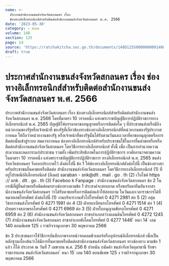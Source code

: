 ```yaml
---
name: >-
  ประกาศสำนักงานขนส่งจังหวัดสกลนคร เรื่อง
  ช่องทางอิเล็กทรอนิกส์สำหรับติดต่อสำนักงานขนส่งจังหวัดสกลนคร พ.ศ. 2566
date: '2023-05-30'
category: ง พิเศษ
volume: 140
section: 125
page: 14
source: 'https://ratchakitcha.soc.go.th/documents/140D125S0000000001400.pdf'
draft: true
---
```


# ประกาศสำนักงานขนส่งจังหวัดสกลนคร เรื่อง ช่องทางอิเล็กทรอนิกส์สำหรับติดต่อสำนักงานขนส่งจังหวัดสกลนคร พ.ศ. 2566

ประกาศสำนักงานขนส่งจังหวัดสกลนคร เรื่อง ช่องทางอิเล็กทรอนิกส์สำหรับติดต่อสำนักงานขนส่งจังหวัดสกลนคร พ.ศ. 2566 โดยที่มาตรา 10 วรรคหนึ่ง แห่งพระราชบัญญัติการปฏิบัติราชการทางอิเล็กทรอนิกส์ พ.ศ. 2565 บัญญัติให้บรรดาคาขออนุญาตหรือการติดต่อใด ๆ ที่ประชาชนส่งหรือมีถึงหน่วยงานของรัฐหรือเจ้าหน้าที่ ของรัฐที่เกี่ยวข้องทางช่องทางอิเล็กทรอนิกส์ที่หน่วยงานของรัฐประกาศกาหนด ให้ถือว่าหน่วยงานของรัฐ หรือเจ้าหน้าที่ของรัฐนั้นได้รับตามวันและเวลาที่คาขออนุญาตหรือการติดต่อนั้นเข้าสู่ระบบ สมควรกาหนด ช่องทางอิเล็กทรอนิกส์สำหรับประชาชนใช้ในการยื่นคำขอหรือหรือติดต่อสำนักงานขนส่งจังหวัดสกลนคร โดยวิธีการทางอิเล็กทรอนิกส์ ทั้งนี้ เพื่อ เป็นการอำนวยความสะดวกและลดภาระแก่ประชาชน รวมทั้ง เพิ่มประสิทธิภาพในการปฏิบัติราชการ อาศัยอานาจตามความในมาตรา 10 วรรคหนึ่ง แห่งพระราชบัญญัติการปฏิบัติราชการ ทางอิเล็กทรอนิกส์ พ.ศ. 2565 ขนส่งจังหวัดสกลนคร จึงออกประกาศไว้ ดังต่อไปนี้ ข้อ 1 ให้ช่องทางอิเล็กทรอนิกส์ดังต่อไปนี้ เป็นช่องทางสาหรับประชาชนยื่นคาขอหรือติดต่อ สำนักงานขนส่งจังหวัดสกลนคร โดยวิธีการทางอิเล็กทรอนิกส์ (1) ที่อยู่ไปรษณีย์อิเล็กทรอนิกส์ (อีเมล) saraban - snk@dlt . mail . go . th (2) เว็บไซต์ https :// snk . dlt . go . th (3) Faceboo k Fanpage : สำนักงานขนส่งจังหวัดสกลนคร ข้อ 2 ในกรณีที่ผู้ยื่นคำขอหรือติดต่อมาทางช่องทางตามข้อ 1 ประสงค์จะสอบถาม หรือขอรับคายืนยันจากสานักงานขนส่งจังหวัดสกลนคร ว่าได้รับคาขอหรือการติดต่อแล้วให้สอบถาม ในวันและเวลาราชการได้ที่หมายเลขโทรศัพท์ ดังต่อไปนี้ (1) งานบริหารงานทั่วไปโทรศัพท์ 0 4271 2981 ต่อ 5 (2) กลุ่มวิชาการขนส่งโทรศัพท์ 0 4271 1981 ต่อ 4 (3) ฝ่ายทะเบียนรถโทรศัพท์ 0 4271 1514 ต่อ 1 (4) ฝ่ายตรวจสภาพรถโทรศัพท์ 0 4271 6969 ต่อ 3 (5) ฝ่ายใบอนุญาตขับรถโทรศัพท์ 0 4271 6959 ต่อ 2 (6) สำนักงานขนส่งจังหวัดสกลนคร สาขาอำเภอสว่างแดนดินโทรศัพท์ 0 4272 1245 (7) สำนักงานขนส่งจังหวัดสกลนคร สาขาอำเภอพังโคนโทรศัพท์ 0 4277 1446 ้ หนา 14 ่ เลม 140 ตอนพิเศษ 125 ง ราชกิจจานุเบกษา 30 พฤษภาคม 2566

ข้อ 3 ประชาชนอาจใช้วิธีการบันทึกภาพจากหน้าจอคอมพิวเตอร์หรืออุปกรณ์อิเล็กทรอนิกส์ เพื่อเป็นหลักฐานเบื้องต้นว่าได้มีการยื่นคาขอหรือติดต่อสานักงานขนส่งจังหวัดสกลนคร ทางช่องทาง ตามข้อ 1 แล้ว ก็ได้ ประกาศ ณ วันที่ 7 เมษายน พ.ศ. 256 6 ปาหนัน ถนัดค้า ขนส่งจังหวัดอุดรธานี รักษาราชการแทน ขนส่งจังหวัดสกลนคร ้ หนา 15 ่ เลม 140 ตอนพิเศษ 125 ง ราชกิจจานุเบกษา 30 พฤษภาคม 2566
